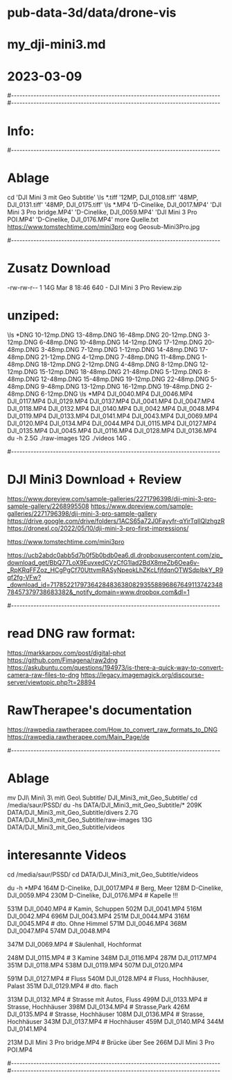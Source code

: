 # pub-data-3d/data/drone-vis
# my_dji-mini3.md
# 2023-03-09
#---------------------------------------------------------------------------
#---------------------------------------------------------------------------
# Info:

#---------------------------------------------------------------------------
# Ablage

cd 'DJI Mini 3 mit Geo Subtitle'
\ls *.tiff
'12MP, DJI_0108.tiff'  '48MP, DJI_0131.tiff'  '48MP, DJI_0175.tiff'
\ls *.MP4
'D-Cinelike, DJI_0017.MP4'  'DJI Mini 3 Pro bridge.MP4'
'D-Cinelike, DJI_0059.MP4'  'DJI Mini 3 Pro POI.MP4'
'D-Cinelike, DJI_0176.MP4'
more Quelle.txt
https://www.tomstechtime.com/mini3pro
eog Geosub-Mini3Pro.jpg

#---------------------------------------------------------------------------
# Zusatz Download

-rw-rw-r-- 1   14G Mar  8 18:46 640 - DJI Mini 3 Pro Review.zip
# unziped:

\ls *DNG
10-12mp.DNG  13-48mp.DNG  16-48mp.DNG  20-12mp.DNG  3-12mp.DNG	6-48mp.DNG
10-48mp.DNG  14-12mp.DNG  17-12mp.DNG  20-48mp.DNG  3-48mp.DNG	7-12mp.DNG
1-12mp.DNG   14-48mp.DNG  17-48mp.DNG  21-12mp.DNG  4-12mp.DNG	7-48mp.DNG
11-48mp.DNG  1-48mp.DNG   18-12mp.DNG  2-12mp.DNG   4-48mp.DNG	8-12mp.DNG
12-12mp.DNG  15-12mp.DNG  18-48mp.DNG  21-48mp.DNG  5-12mp.DNG	8-48mp.DNG
12-48mp.DNG  15-48mp.DNG  19-12mp.DNG  22-48mp.DNG  5-48mp.DNG	9-48mp.DNG
13-12mp.DNG  16-12mp.DNG  19-48mp.DNG  2-48mp.DNG   6-12mp.DNG
\ls *MP4
DJI_0040.MP4  DJI_0046.MP4  DJI_0117.MP4  DJI_0129.MP4	DJI_0137.MP4
DJI_0041.MP4  DJI_0047.MP4  DJI_0118.MP4  DJI_0132.MP4	DJI_0140.MP4
DJI_0042.MP4  DJI_0048.MP4  DJI_0119.MP4  DJI_0133.MP4	DJI_0141.MP4
DJI_0043.MP4  DJI_0069.MP4  DJI_0120.MP4  DJI_0134.MP4
DJI_0044.MP4  DJI_0115.MP4  DJI_0127.MP4  DJI_0135.MP4
DJI_0045.MP4  DJI_0116.MP4  DJI_0128.MP4  DJI_0136.MP4
du -h
2.5G	./raw-images
12G	./videos
14G	.

#---------------------------------------------------------------------------
# DJI Mini3 Download + Review

https://www.dpreview.com/sample-galleries/2271796398/dji-mini-3-pro-sample-gallery/2268995508
https://www.dpreview.com/sample-galleries/2271796398/dji-mini-3-pro-sample-gallery
https://drive.google.com/drive/folders/1ACS65a72J0Fayyfr-qYirTqIlQIzhgzR
https://dronexl.co/2022/05/10/dji-mini-3-pro-first-impressions/

https://www.tomstechtime.com/mini3pro

https://ucb2abdc0abb5d7b0f5b0bdb0ea6.dl.dropboxusercontent.com/zip_download_get/BbQ77LoX9EuvxedCVzCfG1lad2BdX8meZb6Oea6v-_RpKRqFFZoz_HCgPgCf70UttvmRASyNpeokLhZKcLfjfdqnOTWSdpIbkY_R9qf2fg-VFw?_download_id=71785221797364284836380829355889686764911374234878457379738683382&_notify_domain=www.dropbox.com&dl=1

#---------------------------------------------------------------------------
# read DNG raw format:

https://markkarpov.com/post/digital-phot
https://github.com/Fimagena/raw2dng
https://askubuntu.com/questions/194973/is-there-a-quick-way-to-convert-camera-raw-files-to-dng
https://legacy.imagemagick.org/discourse-server/viewtopic.php?t=28894

# RawTherapee's documentation
https://rawpedia.rawtherapee.com/How_to_convert_raw_formats_to_DNG
https://rawpedia.rawtherapee.com/Main_Page/de

#---------------------------------------------------------------------------
# Ablage

mv DJI\ Mini\ 3\ mit\ Geo\ Subtitle/ DJI_Mini3_mit_Geo_Subtitle/
cd /media/saur/PSSD/
du -hs DATA/DJI_Mini3_mit_Geo_Subtitle/*
209K	DATA/DJI_Mini3_mit_Geo_Subtitle/divers
2.7G	DATA/DJI_Mini3_mit_Geo_Subtitle/raw-images
13G 	DATA/DJI_Mini3_mit_Geo_Subtitle/videos

# interesannte Videos

cd /media/saur/PSSD/
cd DATA/DJI_Mini3_mit_Geo_Subtitle/videos

du -h *MP4
164M	D-Cinelike, DJI_0017.MP4 # Berg, Meer
128M	D-Cinelike, DJI_0059.MP4
230M	D-Cinelike, DJI_0176.MP4 # Kapelle !!!

531M	DJI_0040.MP4 # Kamin, Schuppen
502M	DJI_0041.MP4
516M	DJI_0042.MP4
696M	DJI_0043.MP4
251M	DJI_0044.MP4
316M	DJI_0045.MP4 # dto. Ohne Himmel
571M	DJI_0046.MP4
368M	DJI_0047.MP4
574M	DJI_0048.MP4

347M	DJI_0069.MP4 # Säulenhall, Hochformat

248M	DJI_0115.MP4 # 3 Kamine
348M	DJI_0116.MP4
287M	DJI_0117.MP4
351M	DJI_0118.MP4
538M	DJI_0119.MP4
507M	DJI_0120.MP4

591M	DJI_0127.MP4 # Fluss
540M	DJI_0128.MP4 # Fluss, Hochhäuser, Palast
351M	DJI_0129.MP4 # dto. flach

313M	DJI_0132.MP4 # Strasse mit Autos, Fluss
499M	DJI_0133.MP4 # Strasse, Hochhäuser
398M	DJI_0134.MP4 # Strasse,Park
426M	DJI_0135.MP4 # Strasse, Hochhäuser
108M	DJI_0136.MP4 # Strasse, Hochhäuser
343M	DJI_0137.MP4 # Hochhäuser
459M	DJI_0140.MP4
344M	DJI_0141.MP4

213M	DJI Mini 3 Pro bridge.MP4 # Brücke über See
266M	DJI Mini 3 Pro POI.MP4

#---------------------------------------------------------------------------
#---------------------------------------------------------------------------
